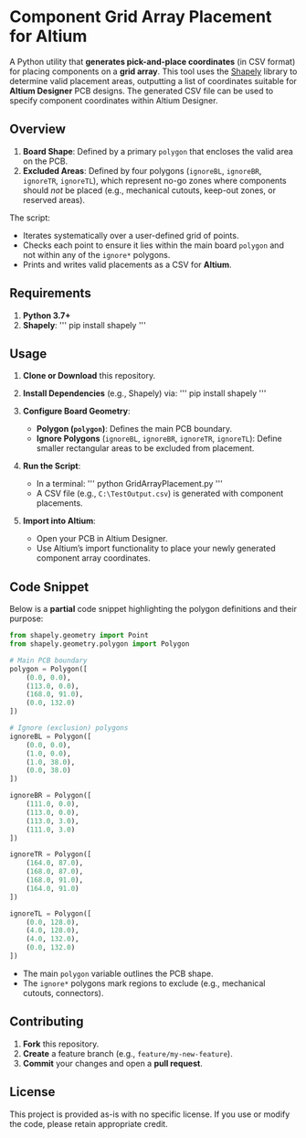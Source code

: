# Component Grid Array Placement for Altium

A Python utility that **generates pick-and-place coordinates** (in CSV format) for placing components on a **grid array**. This tool uses the [Shapely](https://github.com/shapely/shapely) library to determine valid placement areas, outputting a list of coordinates suitable for **Altium Designer** PCB designs. The generated CSV file can be used to specify component coordinates within Altium Designer.

## Overview

1. **Board Shape**: Defined by a primary `polygon` that encloses the valid area on the PCB.  
2. **Excluded Areas**: Defined by four polygons (`ignoreBL`, `ignoreBR`, `ignoreTR`, `ignoreTL`), which represent no-go zones where components should *not* be placed (e.g., mechanical cutouts, keep-out zones, or reserved areas).

The script:
- Iterates systematically over a user-defined grid of points.
- Checks each point to ensure it lies within the main board `polygon` and not within any of the `ignore*` polygons.
- Prints and writes valid placements as a CSV for **Altium**.

## Requirements

1. **Python 3.7+**
2. **Shapely**:
   '''
   pip install shapely
   '''

## Usage

1. **Clone or Download** this repository.  
2. **Install Dependencies** (e.g., Shapely) via:
   '''
   pip install shapely
   '''
3. **Configure Board Geometry**:
   - **Polygon (`polygon`)**: Defines the main PCB boundary.  
   - **Ignore Polygons** (`ignoreBL`, `ignoreBR`, `ignoreTR`, `ignoreTL`): Define smaller rectangular areas to be excluded from placement.
4. **Run the Script**:
   - In a terminal:
     '''
     python GridArrayPlacement.py
     '''
   - A CSV file (e.g., `C:\TestOutput.csv`) is generated with component placements.

5. **Import into Altium**:
   - Open your PCB in Altium Designer.
   - Use Altium’s import functionality to place your newly generated component array coordinates.

## Code Snippet

Below is a **partial** code snippet highlighting the polygon definitions and their purpose:

```python
from shapely.geometry import Point
from shapely.geometry.polygon import Polygon

# Main PCB boundary
polygon = Polygon([
    (0.0, 0.0),
    (113.0, 0.0),
    (168.0, 91.0),
    (0.0, 132.0)
])

# Ignore (exclusion) polygons
ignoreBL = Polygon([
    (0.0, 0.0),
    (1.0, 0.0),
    (1.0, 38.0),
    (0.0, 38.0)
])

ignoreBR = Polygon([
    (111.0, 0.0),
    (113.0, 0.0),
    (113.0, 3.0),
    (111.0, 3.0)
])

ignoreTR = Polygon([
    (164.0, 87.0),
    (168.0, 87.0),
    (168.0, 91.0),
    (164.0, 91.0)
])

ignoreTL = Polygon([
    (0.0, 128.0),
    (4.0, 128.0),
    (4.0, 132.0),
    (0.0, 132.0)
])
```

- The main `polygon` variable outlines the PCB shape.  
- The `ignore*` polygons mark regions to exclude (e.g., mechanical cutouts, connectors).

## Contributing

1. **Fork** this repository.  
2. **Create** a feature branch (e.g., `feature/my-new-feature`).  
3. **Commit** your changes and open a **pull request**.

## License

This project is provided as-is with no specific license. If you use or modify the code, please retain appropriate credit.
